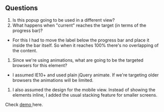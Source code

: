 ## Questions

1. Is this popup going to be used in a different view?
1. What happens when "current" reaches the target (in terms of the progress bar)?
  - For this I had to move the label below the progress bar and place it inside
  the bar itself. So when it reaches 100% there's no overlapping of the content.
1. Since we're using animations, what are going to be the targeted browsers for
  this element?
  - I assumed IE10+ and used plain jQuery animate. If we're targeting older browsers
  the animations will be limited.
1. I also assumed the design for the mobile view. Instead of showing the elements inline, I added the usual stacking feature for smaller screens.

Check [demo ](https://dcortes92.github.io/progress-challenge/dist) here.
